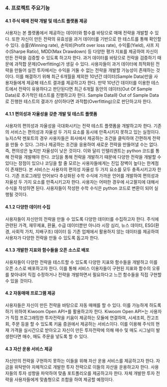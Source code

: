### 4. 프로젝트 주요기능 

#### 4.1 주식 매매 전략 개발 및 테스트 플랫폼 제공
사용자는 본 플랫폼에서 제공하는 데이터와 함수를 바탕으로 매매 전략을 개발할 수 있다. 또한 자신이 만든 전략의 유효성을 과거 데이터를 기반으로 한 테스트를 통해 확인할 수 있다. 승률(Winning rate), 손익비(Profit over loss rate), 수익률(Yield), 샤프 지수(Sharpe Ratio), MDD(Max Drawdown) 등 다양한  평가 지표를 제공하여 자신이 만든 전략을 검증할 수 있도록 하고자 한다. 과거 데이터를 바탕으로 전략을 검증하기 때문에 과적합 문제(Overfitting)가 생길 수 있다. 사용자들이 과거 데이터에 최적화된 전략을 만들어 실전 투자에서는 수익을 거둘 수 없는 전략을 개발할 가능성이 존재하는 것이다. 이를 해결하기 위해 최근 6개월을 제외한 10년간 데이터(Sample Data)만을 사용자들에게 제공해 테스트 결과를 제공하고자 한다. 만약 10년간 데이터를 이용한 테스트에서 전략이 유용하다고 판단된다면 최근 6개월 동안의 데이터(Out Of Sample Data)로 추가적인 테스트를 진행하고자 한다. Sample Data와 Out of Sample Data로 진행한 테스트의 결과가 상이하다면 과적합(Overfitting)으로 판단하고자 한다.

#### 4.1.1 편의성과 자율성을 갖춘 개발 및 테스트 플랫폼
사용자의 편의성과 자율성을 극대화시키는 전략 테스트 플랫폼을 개발하고자 한다. 기존의 서비스는 편의성과 자율성 두 가지 요소를 동시에 만족시키지 못하고 있는 실정이다. 뉴지스탁 젠포트의 경우 사용자들은 회사에서 제공하는 조건을 클릭하여 간편하게 전략을 만들 수 있다. 그러나 제공하는 조건을 응용하여 새로운 전략을 만들어낼 수는 없다. 즉, 편의성은 높지만 자율성이 낮은 것이다. 이와 달리 인텔리퀀트는 python 코드를 통해 전략을 개발해야 한다. 코딩을 통해 전략을 개발하기 때문에 다양한 전략을 개발할 수 있다는 장점이 있으나 코딩을 할 줄 모르는 사용자들에게는 진입 장벽이 높다는 한계점이 존재한다. 
본 서비스는 사용자의 편의성 자율성 두 가지 요소를 모두 충족시키고자 한다. 기존 프로그래밍 언어보다 추상화된 수학 수식에 가까운 언어를 개발하여 편의성과 자율성 두 가지 요소를 만족시키고자 한다. 사용자는 어떠한 경우에 사고팔지에 대해서 수식을 작성하면 된다. 사용자들이 작성한 수학 수식은 python 코드로 변환이 되어 실행될 것이다.

#### 4.1.2 다양한 데이터 수집
사용자들이 자신만의 전략을 만들 수 있도록 다양한 데이터를 수집하고자 한다. 주식에 관련된 가격, 재무제표, 환율, 수급 데이터뿐만 아니라 시장 심리, 뉴스 데이터, ESG(환경, 사회적 가치, 지배구조) 데이터 등 기존 업체에서 활용하지 않는 데이터를 제공하여 사용자가 다양한 전략을 만들 수 있도록 돕고자 한다. 

#### 4.1.3 개발한 지표와 함수들을 오픈 소스로 배포
사용자들이 다양한 전략을 테스트할 수 있도록 다양한 지표와 함수들을 개발하고 이를 오픈 소스로 배포하고자 한다. 이를 통해 서비스 이용자들이 구현된 지표와 함수의 오류를 찾아내어 직접 수정하거나 전략을 개발하면서 필요하다고 느낀 함수들을 직접 구현할 수 있을 것이다.

#### 4.2 자동매매 프로그램 제공
사용자들은 자신이 만든 전략을 바탕으로 자동 매매를 할 수 있다. 이를 가능하게 하도록 하기 위하여 Kiwoom Open API+를 활용하고자 한다. Kiwoom Open API+는 사용자가 직접 프로그래밍한 투자전략을 키움이 제공하는 모듈에 연결하여, 시세조회, 잔고조회, 주문 등을 할 수 있도록 키움 증권에서 제공하는 서비스이다. 이를 이용해 주식의 현재 가격을 실시간으로 받아오고 자신이 만든 투자전략에 의해 매수 및 매도 시그널이 발생한다면 매수, 매도 주문을 넣도록 할 수 있다.

#### 4.3 자산 운용 서비스 제공
자신만의 전략을 구현하지 못하는 이들을 위해 자산 운용 서비스를 제공하고자 한다. 자금을 위탁받아 자체적으로 개발한 투자 전략으로 이들의 자산을 운용하고자 한다. 사용자들의 투자 성향을 파악하여 맞춤 포트폴리오를 제공하고자 한다. 자체 개발한 투자 전략을 사용자들에게 맞춤형으로 조합을 하여 제공할 예정이다.

